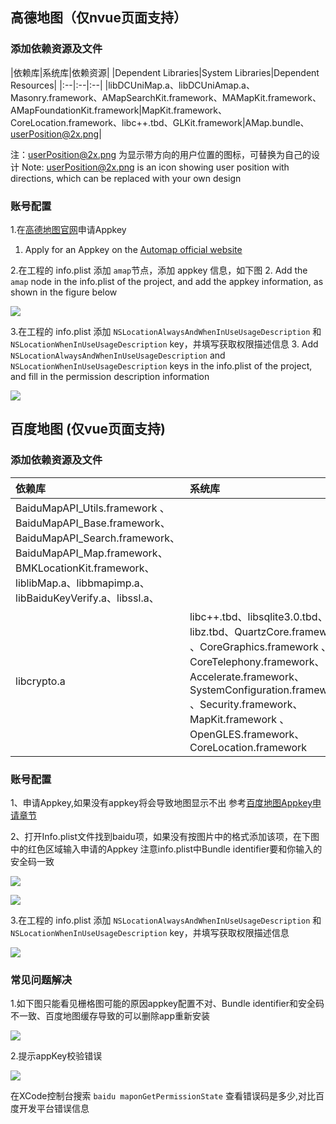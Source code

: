 ## 高德地图（仅nvue页面支持）

### 添加依赖资源及文件

|依赖库|系统库|依赖资源|
|Dependent Libraries|System Libraries|Dependent Resources|
|:--|:--|:--|
|libDCUniMap.a、libDCUniAmap.a、Masonry.framework、AMapSearchKit.framework、MAMapKit.framework、AMapFoundationKit.framework|MapKit.framework、CoreLocation.framework、libc++.tbd、GLKit.framework|AMap.bundle、userPosition@2x.png|

注：userPosition@2x.png 为显示带方向的用户位置的图标，可替换为自己的设计
Note: userPosition@2x.png is an icon showing user position with directions, which can be replaced with your own design

### 账号配置
1.在[高德地图官网](http://lbs.amap.com/api/ios-sdk/guide/create-project/get-key)申请Appkey
1. Apply for an Appkey on the [Automap official website](http://lbs.amap.com/api/ios-sdk/guide/create-project/get-key)

2.在工程的 info.plist 添加 `amap`节点，添加 appkey 信息，如下图
2. Add the `amap` node in the info.plist of the project, and add the appkey information, as shown in the figure below
   
![](https://ask.dcloud.net.cn/uploads/article/20181218/4e630bfdb3d418b8847d82d7d4ada95d.png)

3.在工程的 info.plist 添加 `NSLocationAlwaysAndWhenInUseUsageDescription` 和 `NSLocationWhenInUseUsageDescription` key，并填写获取权限描述信息
3. Add `NSLocationAlwaysAndWhenInUseUsageDescription` and `NSLocationWhenInUseUsageDescription` keys in the info.plist of the project, and fill in the permission description information

![](https://img.cdn.aliyun.dcloud.net.cn/client/doc/ios/locationDes.png)

## 百度地图 (仅vue页面支持)

### 添加依赖资源及文件

|依赖库|系统库|依赖资源|
|:--|:--|:--|
|BaiduMapAPI_Utils.framework 、 BaiduMapAPI_Base.framework、 BaiduMapAPI_Search.framework、 BaiduMapAPI_Map.framework、BMKLocationKit.framework、liblibMap.a、libbmapimp.a、libBaiduKeyVerify.a、libssl.a、
libcrypto.a|libc++.tbd、libsqlite3.0.tbd、libz.tbd、QuartzCore.framework 、CoreGraphics.framework 、CoreTelephony.framework、Accelerate.framework、SystemConfiguration.framework 、Security.framework、MapKit.framework 、OpenGLES.framework、CoreLocation.framework|mapapi.bundle|

### 账号配置
1、申请Appkey,如果没有appkey将会导致地图显示不出
 参考[百度地图Appkey申请章节](http://ask.dcloud.net.cn/article/29)

2、打开Info.plist文件找到baidu项，如果没有按图片中的格式添加该项，在下图中的红色区域输入申请的Appkey
注意info.plist中Bundle identifier要和你输入的安全码一致

![](https://img.cdn.aliyun.dcloud.net.cn/nativedocs/5SDKiOS/map/1153.png)

![](https://img.cdn.aliyun.dcloud.net.cn/nativedocs/5SDKiOS/map/2460.png)

3.在工程的 info.plist 添加 `NSLocationAlwaysAndWhenInUseUsageDescription` 和 `NSLocationWhenInUseUsageDescription` key，并填写获取权限描述信息

![](https://img.cdn.aliyun.dcloud.net.cn/client/doc/ios/locationDes.png)

### 常见问题解决
1.如下图只能看见栅格图可能的原因appkey配置不对、Bundle identifier和安全码不一致、百度地图缓存导致的可以删除app重新安装

![](https://img.cdn.aliyun.dcloud.net.cn/nativedocs/5SDKiOS/map/2461.png)


2.提示appKey校验错误

![](https://img.cdn.aliyun.dcloud.net.cn/nativedocs/5SDKiOS/map/5178.png)

在XCode控制台搜索 `baidu maponGetPermissionState` 查看错误码是多少,对比百度开发平台错误信息